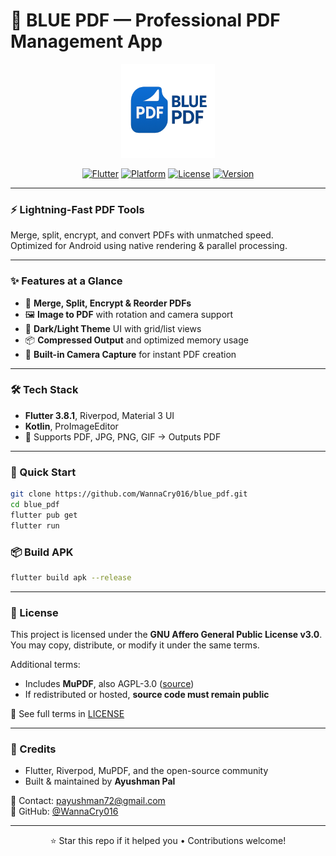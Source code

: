 # 📄 BLUE PDF — Professional PDF Management App

<div align="center">
  <img src="assets/logo1.png" alt="BLUE PDF Logo" width="150">

  [![Flutter](https://img.shields.io/badge/Flutter-3.8.1-blue.svg)](https://flutter.dev/)
  [![Platform](https://img.shields.io/badge/Android-21%2B-green.svg)](https://developer.android.com/)
  [![License](https://img.shields.io/badge/License-AGPL--v3-red.svg)](LICENSE)
  [![Version](https://img.shields.io/badge/Version-1.0.2-orange.svg)](pubspec.yaml)
</div>

---

### ⚡ Lightning-Fast PDF Tools
Merge, split, encrypt, and convert PDFs with unmatched speed.  
Optimized for Android using native rendering & parallel processing.

---

### ✨ Features at a Glance

- 📄 **Merge, Split, Encrypt & Reorder PDFs**
- 🖼️ **Image to PDF** with rotation and camera support
- 🌙 **Dark/Light Theme** UI with grid/list views
- 📦 **Compressed Output** and optimized memory usage
- 📸 **Built-in Camera Capture** for instant PDF creation

---

### 🛠 Tech Stack

- **Flutter 3.8.1**, Riverpod, Material 3 UI  
- **Kotlin**, ProImageEditor  
- 📁 Supports PDF, JPG, PNG, GIF → Outputs PDF

---

### 🚀 Quick Start

```bash
git clone https://github.com/WannaCry016/blue_pdf.git
cd blue_pdf
flutter pub get
flutter run
```

### 📦 Build APK

```bash
flutter build apk --release
```

---

### 📄 License

This project is licensed under the **GNU Affero General Public License v3.0**.  
You may copy, distribute, or modify it under the same terms.

Additional terms:

- Includes **MuPDF**, also AGPL-3.0 ([source](https://mupdf.com))
- If redistributed or hosted, **source code must remain public**

📄 See full terms in [LICENSE](LICENSE)

---

### 🙏 Credits

- Flutter, Riverpod, MuPDF, and the open-source community  
- Built & maintained by **Ayushman Pal**

📧 Contact: [payushman72@gmail.com](mailto:payushman72@gmail.com)  
🔗 GitHub: [@WannaCry016](https://github.com/WannaCry016)

---

<div align="center">
  ⭐ Star this repo if it helped you • Contributions welcome!
</div>
